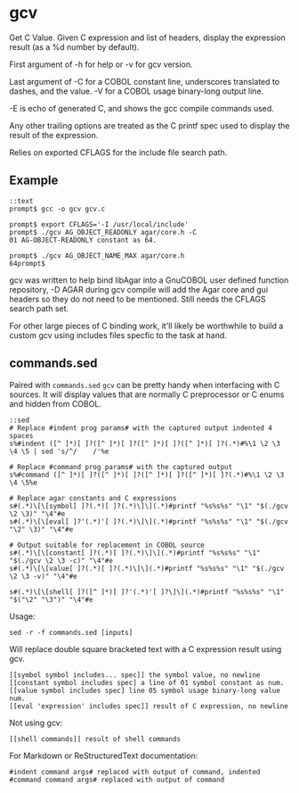 gcv
===

Get C Value.  Given C expression and list of headers, display the expression
result (as a %d number by default).

First argument of -h for help or -v for gcv version.

Last argument of -C for a COBOL constant line, underscores translated to
dashes, and the value. -V for a COBOL usage binary-long output line.

-E is echo of generated C, and shows the gcc compile commands used.

Any other trailing options are treated as the C printf spec used to display the
result of the expression.

Relies on exported CFLAGS for the include file search path.

Example
-------

~~~
::text
prompt$ gcc -o gcv gcv.c

prompt$ export CFLAGS='-I /usr/local/include'
prompt$ ./gcv AG_OBJECT_READONLY agar/core.h -C
01 AG-OBJECT-READONLY constant as 64.

prompt$ ./gcv AG_OBJECT_NAME_MAX agar/core.h
64prompt$
~~~

gcv was written to help bind libAgar into a GnuCOBOL user defined function
repository, -D AGAR during gcv compile will add the Agar core and gui headers
so they do not need to be mentioned. Still needs the CFLAGS search path set.

For other large pieces of C binding work, it'll likely be worthwhile
to build a custom gcv using includes files specfic to the task at hand.


commands.sed
------------

Paired with `commands.sed` `gcv` can be pretty handy when interfacing with C
sources.  It will display values that are normally C preprocessor or C enums
and hidden from COBOL.

~~~
::sed
# Replace #indent prog params# with the captured output indented 4 spaces
s%#indent ([^ ]*)[ ]?([^ ]*)[ ]?([^ ]*)[ ]?([^ ]*)[ ]?(.*)#%\1 \2 \3 \4 \5 | sed 's/^/    /'%e

# Replace #command prog params# with the captured output
s%#command ([^ ]*)[ ]?([^ ]*)[ ]?([^ ]*)[ ]?([^ ]*)[ ]?(.*)#%\1 \2 \3 \4 \5%e

# Replace agar constants and C expressions
s#(.*)\[\[symbol[ ]?(.*)[ ]?(.*)\]\](.*)#printf "%s%s%s" "\1" "$(./gcv \2 \3)" "\4"#e
s#(.*)\[\[eval[ ]?'(.*)'[ ]?(.*)\]\](.*)#printf "%s%s%s" "\1" "$(./gcv "\2" \3)" "\4"#e

# Output suitable for replacement in COBOL source
s#(.*)\[\[constant[ ]?(.*)[ ]?(.*)\]\](.*)#printf "%s%s%s" "\1" "$(./gcv \2 \3 -c)" "\4"#e
s#(.*)\[\[value[ ]?(.*)[ ]?(.*)\]\](.*)#printf "%s%s%s" "\1" "$(./gcv \2 \3 -v)" "\4"#e

s#(.*)\[\[shell[ ]?([^ ]*)[ ]?'(.*)'[ ]?\]\](.*)#printf "%s%s%s" "\1" "$("\2" "\3")" "\4"#e
~~~

Usage:

    sed -r -f commands.sed [inputs]

Will replace double square bracketed text with a C expression result using
gcv.

    [[symbol symbol includes... spec]] the symbol value, no newline
    [[constant symbol includes spec] a line of 01 symbol constant as num.
    [[value symbol includes spec] line 05 symbol usage binary-long value num.
    [[eval 'expression' includes spec]] result of C expression, no newline

Not using gcv:

    [[shell commands]] result of shell commands

For Markdown or ReStructuredText documentation:

    #indent command args# replaced with output of command, indented
    #command command args# replaced with output of command
